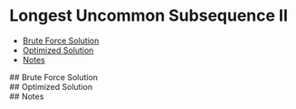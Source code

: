 # Longest Uncommon Subsequence II
* [Brute Force Solution](#bruteforce)
* [Optimized Solution](#optimized)
* [Notes](#notes)

<a id="bruteforce"/>
## Brute Force Solution
<br>

<a id="optimized"/>
## Optimized Solution
<br>

<a id="notes"/>
## Notes
<br>
